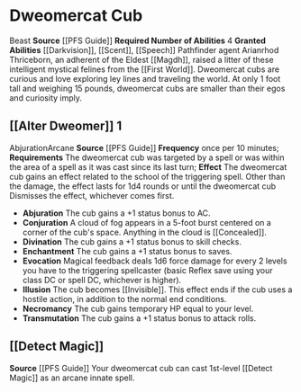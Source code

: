 ﻿---
id: '6'
name: Dweomercat Cub
source: '[[DATABASE/source/PFS Guide|PFS Guide]]'
trait: null

---
# Dweomercat Cub

<span class="item-trait">Beast</span>
**Source** [[PFS Guide]]
**Required Number of Abilities** 4
**Granted Abilities** [[Darkvision]], [[Scent]], [[Speech]]
Pathfinder agent Arianrhod Thriceborn, an adherent of the Eldest [[Magdh]], raised a litter of these intelligent mystical felines from the [[First World]]. Dweomercat cubs are curious and love exploring ley lines and traveling the world. At only 1 foot tall and weighing 15 pounds, dweomercat cubs are smaller than their egos and curiosity imply.

## [[Alter Dweomer]] <span class="action-icon">1</span>

<span class="item-trait">Abjuration</span><span class="item-trait">Arcane</span>
**Source** [[PFS Guide]]
**Frequency** once per 10 minutes; **Requirements** The dweomercat cub was targeted by a spell or was within the area of a spell as it was cast since its last turn; **Effect** The dweomercat cub gains an effect related to the school of the triggering spell. Other than the damage, the effect lasts for 1d4 rounds or until the dweomercat cub Dismisses the effect, whichever comes first.

* **Abjuration** The cub gains a +1 status bonus to AC.
* **Conjuration** A cloud of fog appears in a 5-foot burst centered on a corner of the cub's space. Anything in the cloud is [[Concealed]].
* **Divination** The cub gains a +1 status bonus to skill checks.
* **Enchantment** The cub gains a +1 status bonus to saves.
* **Evocation** Magical feedback deals 1d6 force damage for every 2 levels you have to the triggering spellcaster (basic Reflex save using your class DC or spell DC, whichever is higher).
* **Illusion** The cub becomes [[Invisible]]. This effect ends if the cub uses a hostile action, in addition to the normal end conditions.
* **Necromancy** The cub gains temporary HP equal to your level.
* **Transmutation** The cub gains a +1 status bonus to attack rolls.

## [[Detect Magic]]

**Source** [[PFS Guide]]
Your dweomercat cub can cast 1st-level [[Detect Magic]] as an arcane innate spell.